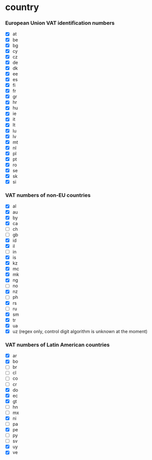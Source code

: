 # country

### European Union VAT identification numbers 

- [x] at
- [x] be
- [x] bg
- [x] cy
- [x] cz
- [x] de
- [x] dk
- [x] ee
- [x] es
- [x] fi
- [x] fr
- [x] gr
- [x] hr
- [x] hu
- [x] ie
- [x] it
- [x] lt
- [x] lu
- [x] lv
- [x] mt
- [x] nl
- [x] pl
- [x] pt
- [x] ro
- [x] se
- [x] sk
- [x] si

### VAT numbers of non-EU countries

- [x] al
- [x] au
- [x] by
- [x] ca
- [ ] ch
- [ ] gb
- [x] id
- [x] il
- [ ] in
- [x] is
- [x] kz
- [x] mc
- [x] mk
- [x] ng
- [ ] no
- [x] nz
- [ ] ph
- [x] rs
- [ ] ru
- [x] sm
- [x] tr
- [x] ua
- [x] uz (regex only, control digit algorithm is unknown at the moment)

### VAT numbers of Latin American countries

- [x] ar
- [x] bo
- [ ] br
- [ ] cl
- [ ] co
- [ ] cr
- [x] do
- [x] ec
- [x] gt
- [ ] hn
- [ ] mx
- [x] ni
- [ ] pa
- [x] pe
- [ ] py
- [ ] sv
- [x] uy
- [x] ve

